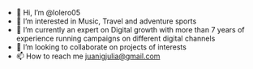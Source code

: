 - 👋 Hi, I’m @lolero05
- 👀 I’m interested in Music, Travel and adventure sports
- 🌱 I’m currently an expert on Digital growth with more than 7 years of experience running campaigns on different digital channels
- 💞️ I’m looking to collaborate on projects of interests
- 📫 How to reach me juanigjulia@gmail.com

<!---
lolero05/lolero05 is a ✨ special ✨ repository because its `README.md` (this file) appears on your GitHub profile.
You can click the Preview link to take a look at your changes.
--->
